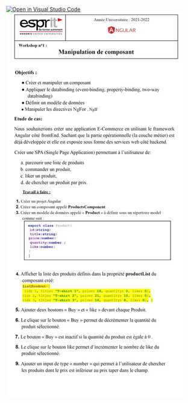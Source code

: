 [![Open in Visual Studio Code](https://classroom.github.com/assets/open-in-vscode-f059dc9a6f8d3a56e377f745f24479a46679e63a5d9fe6f495e02850cd0d8118.svg)](https://classroom.github.com/online_ide?assignment_repo_id=7478770&assignment_repo_type=AssignmentRepo)
![plot](https://github.com/badi3a/AngularWorkshops-2cinfo/blob/main/workshop1.png)

